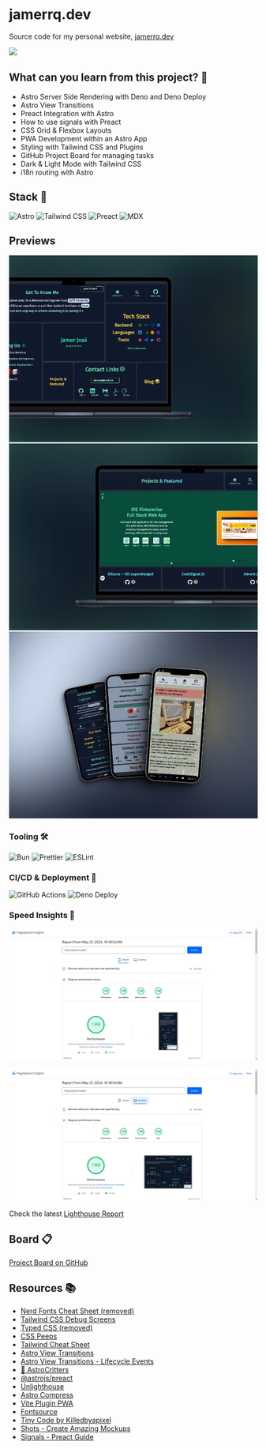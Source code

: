 # jamerrq.dev

Source code for my personal website, [jamerrq.dev](https://jamerrq.dev)

![](https://img.shields.io/badge/Made%20with-Astro-000?style=for-the-badge&logo=astro&logoColor=orange)

## What can you learn from this project? 🧐

- Astro Server Side Rendering with Deno and Deno Deploy
- Astro View Transitions
- Preact Integration with Astro
- How to use signals with Preact
- CSS Grid & Flexbox Layouts
- PWA Development within an Astro App
- Styling with Tailwind CSS and Plugins
- GitHub Project Board for managing tasks
- Dark & Light Mode with Tailwind CSS
- i18n routing with Astro

## Stack 🥞

![Astro](https://img.shields.io/badge/-Astro-000000?style=flat-square&logo=astro&logoColor=orange)
![Tailwind
CSS](https://img.shields.io/badge/-Tailwind%20CSS-000?style=flat-square&logo=tailwind-css&logoColor=blue)
![Preact](https://img.shields.io/badge/-Preact-000000?style=flat-square&logo=preact&logoColor=white)
![MDX](https://img.shields.io/badge/-MDX-000000?style=flat-square&logo=markdown&logoColor=white)

## Previews

![Desktop](./lib/snaps/preview-4.png)
![Desktop](./lib/snaps/preview-3.png)
![Mobile](./lib/snaps/preview-mobile-3.png)

### Tooling 🛠️

![Bun](https://img.shields.io/badge/-Bun-000?style=flat-square&logo=bun&logoColor=white)
![Prettier](https://img.shields.io/badge/-Prettier-000?style=flat-square&logo=prettier&logoColor=yellow)
![ESLint](https://img.shields.io/badge/-ESLint-000?style=flat-square&logo=eslint&logoColor=indigo)

### CI/CD & Deployment 🚀

![GitHub Actions](https://img.shields.io/badge/-GitHub%20Actions-black?style=flat-square&logo=github-actions&logoColor=white)
![Deno
Deploy](https://img.shields.io/badge/-Deno%20Deploy-000000?style=flat-square&logo=deno&logoColor=white)

### Speed Insights 🚄

![Lighthouse Report](public/img/blog/pagespeed-insights.webp)

![Lighthouse Report Desktop](public/img/blog/pagespeed-insights-desktop.webp)

Check the latest [Lighthouse Report](https://pagespeed.web.dev/analysis/https-jamerrq-dev/cfgjgvhswj)

## Board 📋

[Project Board on GitHub](https://github.com/users/jamerrq/projects/1/views/2)

## Resources 📚

- [Nerd Fonts Cheat Sheet (removed)](https://www.nerdfonts.com/cheat-sheet)
- [Tailwind CSS Debug Screens](https://github.com/jorenvanhee/tailwindcss-debug-screens)
- [Typed CSS (removed)](https://typedcss.com/)
- [CSS Peeps](https://css-peeps.com/)
- [Tailwind Cheat Sheet](https://tailwindcomponents.com/cheatsheet/)
- [Astro View Transitions](https://docs.astro.build/en/guides/view-transitions/)
- [Astro View Transitions - Lifecycle Events](https://docs.astro.build/en/guides/view-transitions/#lifecycle-events)
- [🦔 AstroCritters](https://github.com/astro-community/AstroCritters)
- [@astrojs/preact](https://docs.astro.build/en/guides/integrations-guide/preact/)
- [Unlighthouse](https://unlighthouse.dev/)
- [Astro Compress](https://github.com/Playform/AstroCompress#readme)
- [Vite Plugin PWA](https://vite-pwa-org.netlify.app/)
- [Fontsource](https://fontsource.org/)
- [Tiny Code by Killedbyapixel](https://github.com/KilledByAPixel/TinyCode)
- [Shots - Create Amazing Mockups](https://shots.so/)
- [Signals - Preact Guide](https://preactjs.com/guide/v10/signals/)
